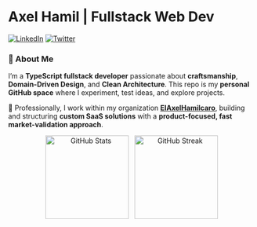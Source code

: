 # Axel Hamil | Fullstack Web Dev

[![LinkedIn](https://img.shields.io/badge/LinkedIn-0A66C2?style=flat-square&logo=linkedin&logoColor=white)](https://linkedin.com/in/axelhamilcaro)
[![Twitter](https://img.shields.io/badge/Twitter-1DA1F2?style=flat-square&logo=twitter&logoColor=white)](https://twitter.com/axel_hamil)

### 👋 About Me
I’m a **TypeScript fullstack developer** passionate about **craftsmanship**, **Domain-Driven Design**, and **Clean Architecture**.
This repo is my **personal GitHub space** where I experiment, test ideas, and explore projects.

💼 Professionally, I work within my organization [**EIAxelHamilcaro**](https://github.com/EIAxelHamilcaro), building and structuring **custom SaaS solutions** with a **product-focused, fast market-validation approach**.

<div align="center">
  <a href="https://github.com/anuraghazra/github-readme-stats" title="See more stats" style="display:inline-block;">
    <picture>
      <source
        srcset="https://github-readme-stats.vercel.app/api?username=axelhamil&show_icons=true&theme=dracula&hide_border=true&count_private=true&include_all_commits=true&hide=prs,issues&rank_icon=github&border_radius=10&title_color=ffb86c&icon_color=79ff97&text_color=ffffff&bg_color=1a1b27&card_width=340&t=2342523243"
        media="(prefers-color-scheme: dark)"
      />
      <source
        srcset="https://github-readme-stats.vercel.app/api?username=axelhamil&show_icons=true&theme=dracula&hide_border=true&count_private=true&include_all_commits=true&hide=prs,issues&rank_icon=github&border_radius=10&title_color=2f80ed&icon_color=4c71f2&text_color=434d58&bg_color=fffefe&card_width=340&t=2342523243"
        media="(prefers-color-scheme: light), (prefers-color-scheme: no-preference)"
      />
      <img src="https://github-readme-stats.vercel.app/api?username=axelhamil&show_icons=true&hide_border=true&count_private=true&include_all_commits=true&hide=prs,issues&rank_icon=github&border_radius=10&card_width=340&t=2342523243"
        alt="GitHub Stats"
        height="170"
        style="margin-right: 8px; max-width: 100%; vertical-align: middle;"
      />
    </picture>
  </a>
  <a href="https://github.com/DenverCoder1/github-readme-streak-stats" title="See your streak" style="display:inline-block;">
    <picture>
      <source
        srcset="https://github-readme-streak-stats-eight.vercel.app?user=axelhamil&theme=dracula&hide_border=true&border_radius=10&date_format=j%20M%5B%20Y%5D&card_width=340&t=2342523243"
        media="(prefers-color-scheme: dark)"
      />
      <source
        srcset="https://github-readme-streak-stats-eight.vercel.app?user=axelhamil&theme=dracula&hide_border=true&border_radius=10&date_format=j%20M%5B%20Y%5D&card_width=340&t=2342523243"
        media="(prefers-color-scheme: light), (prefers-color-scheme: no-preference)"
      />
      <img src="https://github-readme-streak-stats-eight.vercel.app?user=axelhamil&hide_border=true&border_radius=10&date_format=j%20M%5B%20Y%5D&card_width=340&t=2342523243"
        alt="GitHub Streak"
        height="170"
        style="max-width: 100%; vertical-align: middle;"
      />
    </picture>
  </a>
</div>
